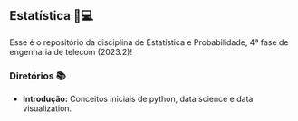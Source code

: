 ## Estatística 📌💻
Esse é o repositório da disciplina de Estatística e Probabilidade, 4ª fase de engenharia de telecom (2023.2)!
### Diretórios 📚
- **Introdução:** Conceitos iniciais de python, data science e data visualization.
